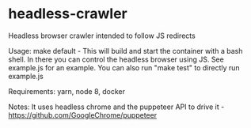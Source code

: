 # headless-crawler
Headless browser crawler intended to follow JS redirects

Usage: make default -
This will build and start the container with a bash shell. In there you can control the headless browser using JS. See example.js for an example. You can also run "make test" to directly run example.js

Requirements: yarn, node 8, docker

Notes: It uses headless chrome and the puppeteer API to drive it - https://github.com/GoogleChrome/puppeteer
